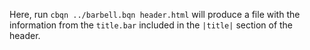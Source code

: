 
Here, run `cbqn ../barbell.bqn header.html` will produce a file with the information from the `title.bar` included in the `|title|` section of the header.
